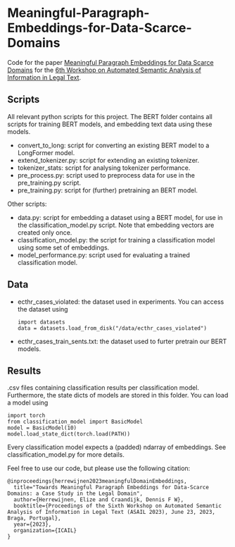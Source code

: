 # Meaningful-Paragraph-Embeddings-for-Data-Scarce-Domains
Code for the paper [Meaningful Paragraph Embeddings for Data Scarce Domains](TowardsMeaningfulParagraphEmbeddingsforDataScarceDomains.pdf) for the [6th Workshop on Automated Semantic Analysis of Information in Legal Text](https://sites.google.com/view/asail/asail-home).

## Scripts
All relevant python scripts for this project.
The BERT folder contains all scripts for training BERT models, and embedding text data using these models.
- convert_to_long: script for converting an existing BERT model to a LongFormer model.
- extend_tokenizer.py: script for extending an existing tokenizer.
- tokenizer_stats: script for analysing tokenizer performance.
- pre_process.py: script used to preprocess data for use in the pre_training.py script.
- pre_training.py: script for (further) pretraining an BERT model.

Other scripts:
- data.py: script for embedding a dataset using a BERT model, for use in the classification_model.py script. Note that embedding vectors are created only once.
- classification_model.py: the script for training a classification model using some set of embeddings.
- model_performance.py: script used for evaluating a trained classification model.

## Data
- ecthr_cases_violated: the dataset used in experiments. You can access the dataset using
  ```
  import datasets
  data = datasets.load_from_disk("/data/ecthr_cases_violated")
  ```
 - ecthr_cases_train_sents.txt: the dataset used to furter pretrain our BERT models.

## Results
  .csv files containing classification results per classification model. Furthermore, the state dicts of models are stored in this folder.
  You can load a model using
  ```
  import torch
  from classification_model import BasicModel
  model = BasicModel(10)
  model.load_state_dict(torch.load(PATH))
  ```
  Every classification model expects a (padded) ndarray of embeddings.
  See classification_model.py for more details.

Feel free to use our code, but please use the following citation: 

```
@inproceedings{herrewijnen2023meaningfulDomainEmbeddings,
  title="Towards Meaningful Paragraph Embeddings for Data-Scarce Domains: a Case Study in the Legal Domain",
  author={Herrewijnen, Elize and Craandijk, Dennis F W},
  booktitle={Proceedings of the Sixth Workshop on Automated Semantic Analysis of Information in Legal Text (ASAIL 2023), June 23, 2023, Braga, Portugal},
  year={2023},
  organization={ICAIL}
}
```
